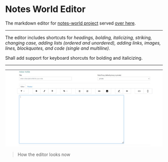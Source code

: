# Notes World Editor
The markdown editor for [notes-world project](https://github.com/muremwa/notes-world) served [over here](https://notesworld.pythonanywhere.com/notes/new/note/).

- - -
The editor includes shortcuts for _headings, bolding, italicizing, striking, changing case, adding lists (ordered and unordered), adding links, images, lines, blockquotes, and code (single and multiline)._


Shall add support for keyboard shorcuts for bolding and italicizing.

- - -
![How the editor looks now](imgs/editor.jpg 'How the editor looks now')
> How the editor looks now